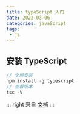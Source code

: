 ```yaml
---
title: typeScript 入门
date: 2022-03-06
categories: javaScript
tags:
 - js
---
```


## 安装 TypeScript

```js
// 全局安装
npm install -g typescript
// 查看版本
tsc -V 
```
::: right
来自 [文档](https://24kcs.github.io/vue3_study/chapter1/03_HelloWorld.html#%E7%BC%96%E5%86%99-ts-%E7%A8%8B%E5%BA%8F)
:::
